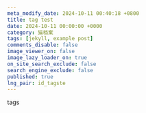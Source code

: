 ```yaml
---
meta_modify_date: 2024-10-11 00:40:18 +0800
title: tag test
date: 2024-10-11 00:00:00 +0000
category: 猫档案
tags: [jekyll, example post]
comments_disable: false
image_viewer_on: false
image_lazy_loader_on: true
on_site_search_exclude: false
search_engine_exclude: false
published: true
lng_pair: id_tagste
---
```

tags